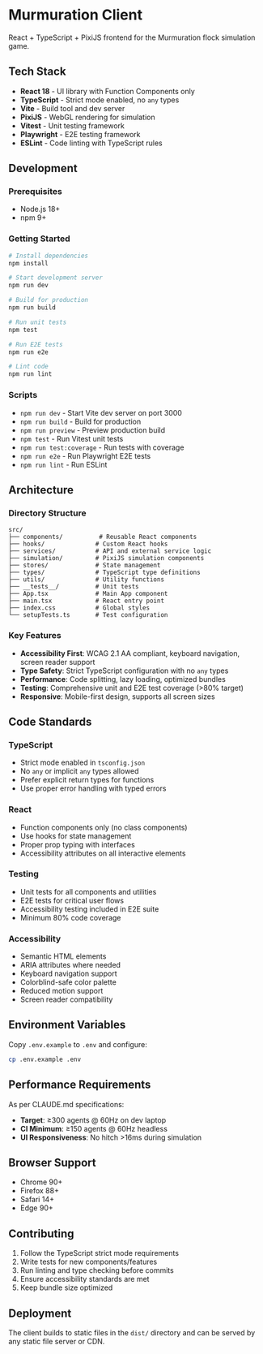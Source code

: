 # Murmuration Client

React + TypeScript + PixiJS frontend for the Murmuration flock simulation game.

## Tech Stack

- **React 18** - UI library with Function Components only
- **TypeScript** - Strict mode enabled, no `any` types
- **Vite** - Build tool and dev server
- **PixiJS** - WebGL rendering for simulation
- **Vitest** - Unit testing framework
- **Playwright** - E2E testing framework
- **ESLint** - Code linting with TypeScript rules

## Development

### Prerequisites

- Node.js 18+ 
- npm 9+

### Getting Started

```bash
# Install dependencies
npm install

# Start development server
npm run dev

# Build for production
npm run build

# Run unit tests
npm test

# Run E2E tests
npm run e2e

# Lint code
npm run lint
```

### Scripts

- `npm run dev` - Start Vite dev server on port 3000
- `npm run build` - Build for production
- `npm run preview` - Preview production build
- `npm test` - Run Vitest unit tests
- `npm run test:coverage` - Run tests with coverage
- `npm run e2e` - Run Playwright E2E tests
- `npm run lint` - Run ESLint

## Architecture

### Directory Structure

```
src/
├── components/          # Reusable React components
├── hooks/              # Custom React hooks
├── services/           # API and external service logic
├── simulation/         # PixiJS simulation components
├── stores/             # State management
├── types/              # TypeScript type definitions
├── utils/              # Utility functions
├── __tests__/          # Unit tests
├── App.tsx             # Main App component
├── main.tsx            # React entry point
├── index.css           # Global styles
└── setupTests.ts       # Test configuration
```

### Key Features

- **Accessibility First**: WCAG 2.1 AA compliant, keyboard navigation, screen reader support
- **Type Safety**: Strict TypeScript configuration with no `any` types
- **Performance**: Code splitting, lazy loading, optimized bundles
- **Testing**: Comprehensive unit and E2E test coverage (>80% target)
- **Responsive**: Mobile-first design, supports all screen sizes

## Code Standards

### TypeScript

- Strict mode enabled in `tsconfig.json`
- No `any` or implicit `any` types allowed
- Prefer explicit return types for functions
- Use proper error handling with typed errors

### React

- Function components only (no class components)
- Use hooks for state management
- Proper prop typing with interfaces
- Accessibility attributes on all interactive elements

### Testing

- Unit tests for all components and utilities
- E2E tests for critical user flows
- Accessibility testing included in E2E suite
- Minimum 80% code coverage

### Accessibility

- Semantic HTML elements
- ARIA attributes where needed
- Keyboard navigation support
- Colorblind-safe color palette
- Reduced motion support
- Screen reader compatibility

## Environment Variables

Copy `.env.example` to `.env` and configure:

```bash
cp .env.example .env
```

## Performance Requirements

As per CLAUDE.md specifications:

- **Target**: ≥300 agents @ 60Hz on dev laptop
- **CI Minimum**: ≥150 agents @ 60Hz headless
- **UI Responsiveness**: No hitch >16ms during simulation

## Browser Support

- Chrome 90+
- Firefox 88+
- Safari 14+
- Edge 90+

## Contributing

1. Follow the TypeScript strict mode requirements
2. Write tests for new components/features
3. Run linting and type checking before commits
4. Ensure accessibility standards are met
5. Keep bundle size optimized

## Deployment

The client builds to static files in the `dist/` directory and can be served by any static file server or CDN.